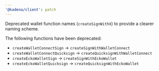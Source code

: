 ```yaml
---
'@kadena/client': patch
---
```


Deprecated wallet function names (`createSignWithX`) to provide a clearer naming scheme.

The following functions have been deprecated:

* `createWalletConnectSign` -> `createSignWithWalletConnect`
* `createWalletConnectQuicksign` -> `createQuicksignWithWalletConnect`
* `createEckoWalletSign` -> `createSignWithEckoWallet`
* `createEckoWalletQuicksign` -> `createQuicksignWithEckoWallet`
